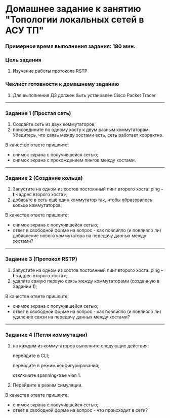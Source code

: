 # Домашнее задание к занятию "Топологии локальных сетей в АСУ ТП"

### Примерное время выполнения задания: 180 мин.

### Цель задания

1. Изучение работы протокола RSTP 

### Чеклист готовности к домашнему заданию

1. Для выполнения ДЗ должен быть установлен Cisco Packet Tracer

------

### Задание 1 (Простая сеть)

1. Создайте сеть из двух коммутаторов;
2. присоедините по одному хосту к двум разным коммутаторам. Убедитесь, что связь между хостами есть, сеть работает корректно.


В качестве ответе пришлите:

- снимок экрана с получившейся сетью;
- снимок экрана с прохождением пингов между хостами.

------



### Задание 2 (Создание кольца)

1. Запустите на одном из хостов постоянный пинг второго хоста: ping **-t** <адрес второго хоста>;
2. добавьте в сеть ещё один коммутатор так, чтобы образовалось кольцо коммутаторов;


В качестве ответе пришлите:

- снимок экрана с получившейся сетью;
- ответ в свободной форме на вопрос - как повлияло (и повлияло ли) добавление нового коммутатора на передачу данных между хостами?

------



### Задание 3 (Протокол RSTP)

1. Запустите на одном из хостов постоянный пинг второго хоста: ping **-t** <адрес второго хоста>;
2. удалите самую первую связь между коммутаторами (созданную в Задании 1);


В качестве ответе пришлите:

- снимок экрана с получившейся сетью;
- ответ в свободной форме на вопрос - как повлияло (и повлияло ли) удаление связи на передачу данных между хостами?

------



### Задание 4 (Петля коммутации)

1. на каждом из коммутаторов выполните следующие действия:

   перейдите в CLI;

   перейдите в режим конфигурирования;

   отключите spanning-tree vlan 1.

2. Перейдите в режим симуляции.



В качестве ответе пришлите:

- снимок экрана с получившейся сетью;
- ответ в свободной форме на вопрос - что происходит в сети?
